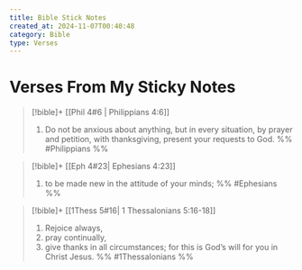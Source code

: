 ```yaml
---
title: Bible Stick Notes
created_at: 2024-11-07T00:40:48
category: Bible
type: Verses
---
```


# Verses From My Sticky Notes

> [!bible]+ [[Phil 4#6 | Philippians 4:6]]
> 1. Do not be anxious about anything, but in every situation, by prayer and petition, with thanksgiving, present your requests to God.
 %% #Philippians %%

> [!bible]+ [[Eph 4#23| Ephesians 4:23]]
> 1. to be made new in the attitude of your minds;
 %% #Ephesians %%

> [!bible]+ [[1Thess 5#16| 1 Thessalonians 5:16-18]]
> 1. Rejoice always,
> 2. pray continually,
> 3. give thanks in all circumstances; for this is God’s will for you in Christ Jesus.
 %% #1Thessalonians %%
